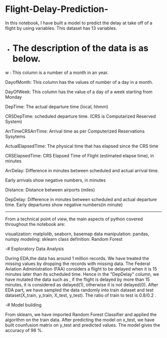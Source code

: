 # Flight-Delay-Prediction-
In this notebook, I have built a model to predict the delay at take off of a flight by using variables.
This dataset has 13 variables.
- # The description of the data is as below.

w : This column is a number of a month in an year.

DayofMonth: This column has the values of number of a day in a month.

DayOfWeek: This column has the value of a day of a week starting from Monday

DepTime: The actual departure time (local, hhmm)

CRSDepTime: scheduled departure time. (CRS is Computarized Reserved System)

ArrTimeCRSArrTime: Arrival time as per  Computerized Reservations Sysytems

ActualElapsedTime: The physical time that has elapsed since the CRS time

CRSElapsedTime: CRS Elapsed Time of Flight (estimated elapse time), in minutes

ArrDelay: Difference in minutes between scheduled and actual arrival time.

Early arrivals show negative numbers, in minutes

Distance: Distance between airports (miles)

DepDelay: Difference in minutes between scheduled and actual departure time.
Early departures show negative numbers(in minute)
_________________________________________________________________________________________________________________________________________________________________________________
From a technical point of view, the main aspects of python covered throughout the notebook are:

visualization: matplolib, seaborn, basemap
data manipulation: pandas, numpy
modeling: sklearn
class definition: Random Forest

-# Exploratory Data Analysis

During EDA,the data has around 1 million records. We have treated the missing values by dropping the records with missing data. 
The Federal Aviation Administration (FAA) considers a flight to be delayed when it is 15 minutes later than its scheduled time. Hence in the "DepDelay" column,
we have mutated the data such as , if the flight is delayed by more than 15 minutes, it is considered as delayed(1), otherwise it is not delayed(0).
After EDA part, we have sampled the data randomly into train dataset and test dataset(X_train, y_train, X_test, y_test). The ratio of train to test is 0.8/0.2 .

-# Model building

From sklearn, we have imported Random Forest Classifier and applied the algorithm on the train data. 
 After predicting the model on x_test, we have built counfusion matrix on y_test and predicted values.
 The model gives the accuracy of 98 %.
 
 
